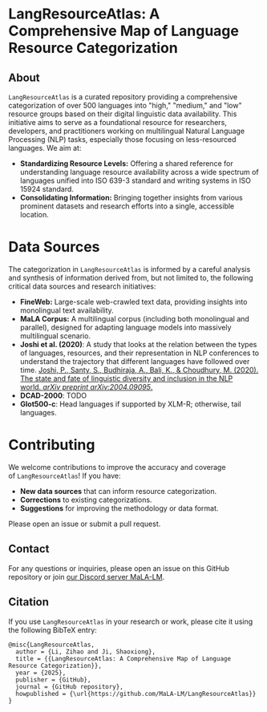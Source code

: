 # LangResourceAtlas: A Comprehensive Map of Language Resource Categorization

## About

`LangResourceAtlas` is a curated repository providing a comprehensive categorization of over 500 languages into "high," "medium," and "low" resource groups based on their digital linguistic data availability. This initiative aims to serve as a foundational resource for researchers, developers, and practitioners working on multilingual Natural Language Processing (NLP) tasks, especially those focusing on less-resourced languages. We aim at:

- **Standardizing Resource Levels:** Offering a shared reference for understanding language resource availability across a wide spectrum of languages unified into ISO 639-3 standard and writing systems in ISO 15924 standard.
- **Consolidating Information:** Bringing together insights from various prominent datasets and research efforts into a single, accessible location.

# Data Sources

The categorization in `LangResourceAtlas` is informed by a careful analysis and synthesis of information derived from, but not limited to, the following critical data sources and research initiatives:

- **FineWeb:** Large-scale web-crawled text data, providing insights into monolingual text availability.
- **MaLA Corpus:** A multilingual corpus (including both monolingual and parallel), designed for adapting language models into massively multilingual scenario.
- **Joshi et al. (2020)**: A study that looks at the relation between the types of languages, resources, and their representation in NLP conferences to understand the trajectory that different languages have followed over time. [Joshi, P., Santy, S., Budhiraja, A., Bali, K., & Choudhury, M. (2020). The state and fate of linguistic diversity and inclusion in the NLP world. *arXiv preprint arXiv:2004.09095*.](https://arxiv.org/abs/2004.09095)
- **DCAD-2000**: TODO
- **Glot500-c**: Head languages if supported by XLM-R; otherwise, tail languages.

# Contributing

We welcome contributions to improve the accuracy and coverage of `LangResourceAtlas`! If you have:

- **New data sources** that can inform resource categorization.
- **Corrections** to existing categorizations.
- **Suggestions** for improving the methodology or data format.

Please open an issue or submit a pull request.

## Contact

For any questions or inquiries, please open an issue on this GitHub repository or join [our Discord server MaLA-LM](https://discord.com/invite/F5mEb7U6we).

## Citation

If you use `LangResourceAtlas` in your research or work, please cite it using the following BibTeX entry:

```
@misc{LangResourceAtlas,
  author = {Li, Zihao and Ji, Shaoxiong},
  title = {{LangResourceAtlas: A Comprehensive Map of Language Resource Categorization}},
  year = {2025},
  publisher = {GitHub},
  journal = {GitHub repository},
  howpublished = {\url{https://github.com/MaLA-LM/LangResourceAtlas}}
}

```